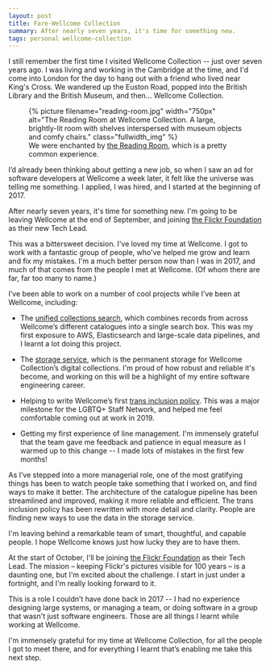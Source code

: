 ```yaml
---
layout: post
title: Fare-Wellcome Collection
summary: After nearly seven years, it's time for something new.
tags: personal wellcome-collection
---
```

I still remember the first time I visited Wellcome Collection -- just over seven years ago.
I was living and working in the Cambridge at the time, and I'd come into London for the day to hang out with a friend who lived near King's Cross.
We wandered up the Euston Road, popped into the British Library and the British Museum, and then… Wellcome Collection.

<figure>
  {%
    picture
    filename="reading-room.jpg"
    width="750px"
    alt="The Reading Room at Wellcome Collection. A large, brightly-lit room with shelves interspersed with museum objects and comfy chairs."
    class="fullwidth_img"
  %}
  <figcaption>
    We were enchanted by <a href="https://wellcomecollection.org/pages/Wvlk4yAAAB8A3ufp">the Reading Room</a>, which is a pretty common experience.
  </figcaption>
</figure>

I’d already been thinking about getting a new job, so when I saw an ad for software developers at Wellcome a week later, it felt like the universe was telling me something.
I applied, I was hired, and I started at the beginning of 2017.

After nearly seven years, it's time for something new.
I'm going to be leaving Wellcome at the end of September, and joining [the Flickr Foundation][flickr] as their new Tech Lead.

This was a bittersweet decision.
I've loved my time at Wellcome.
I got to work with a fantastic group of people, who've helped me grow and learn and fix my mistakes.
I'm a much better person now than I was in 2017, and much of that comes from the people I met at Wellcome.
(Of whom there are far, far too many to name.)

I’ve been able to work on a number of cool projects while I’ve been at Wellcome, including:

*   The [unified collections search], which combines records from across Wellcome’s different catalogues into a single search box.
    This was my first exposure to AWS, Elasticsearch and large-scale data pipelines, and I learnt a lot doing this project.

*   The [storage service], which is the permanent storage for Wellcome Collection’s digital collections.
    I'm proud of how robust and reliable it's become, and working on this will be a highlight of my entire software engineering career.

*   Helping to write Wellcome’s first [trans inclusion policy].
    This was a major milestone for the LGBTQ+ Staff Network, and helped me feel comfortable coming out at work in 2019.

*   Getting my first experience of line management.
    I'm immensely grateful that the team gave me feedback and patience in equal measure as I warmed up to this change -- I made lots of mistakes in the first few months!

[unified collections search]: https://wellcomecollection.org/collections
[storage service]: https://github.com/wellcomecollection/storage-service
[trans inclusion policy]: https://wellcome.org/news/our-trans-inclusion-policy-latest-step-making-wellcome-more-inclusive

As I’ve stepped into a more managerial role, one of the most gratifying things has been to watch people take something that I worked on, and find ways to make it better.
The architecture of the catalogue pipeline has been streamlined and improved, making it more reliable and efficient. The trans inclusion policy has been rewritten with more detail and clarity. People are finding new ways to use the data in the storage service.

I'm leaving behind a remarkable team of smart, thoughtful, and capable people.
I hope Wellcome knows just how lucky they are to have them.

At the start of October, I'll be joining [the Flickr Foundation][flickr] as their Tech Lead.
The mission – keeping Flickr's pictures visible for 100 years – is a daunting one, but I'm excited about the challenge.
I start in just under a fortnight, and I'm really looking forward to it.

This is a role I couldn’t have done back in 2017 -- I had no experience designing large systems, or managing a team, or doing software in a group that wasn't just software engineers.
Those are all things I learnt while working at Wellcome.

I'm immensely grateful for my time at Wellcome Collection, for all the people I got to meet there, and for everything I learnt that’s enabling me take this next step.

[flickr]: https://www.flickr.org/
